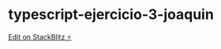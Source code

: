 # typescript-ejercicio-3-joaquin

[Edit on StackBlitz ⚡️](https://stackblitz.com/edit/typescript-ejercicio-3-joaquin)